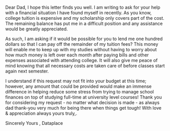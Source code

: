 Dear Dad, 
I hope this letter finds you well. I am writing to ask for your help with a financial situation I have found myself in recently. As you know, college tuition is expensive and my scholarship only covers part of the cost. The remaining balance has put me in a difficult position and any assistance would be greatly appreciated. 

As such, I am asking if it would be possible for you to lend me one hundred dollars so that I can pay off the remainder of my tuition fees? This money will enable me to keep up with my studies without having to worry about how much money is left over each month after paying bills and other expenses associated with attending college. It will also give me peace of mind knowing that all necessary costs are taken care of before classes start again next semester. 

I understand if this request may not fit into your budget at this time; however, any amount that could be provided would make an immense difference in helping reduce some stress from trying to manage school finances on top of studying full-time at university level courses! Thank you for considering my request - no matter what decision is made - as always dad thank-you very much for being there when things get tough! With love & appreciation always yours truly,.  

Sincerely Yours ,  Dataplace